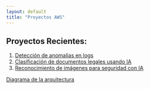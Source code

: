 ```yaml
---
layout: default
title: "Proyectos AWS"
---
```


## Proyectos Recientes:
1. [Detección de anomalías en logs](proyecto1-logs.md)
2. [Clasificación de documentos legales usando IA](proyecto2-doc-legal.md)
3. [Reconocimiento de imágenes para seguridad con IA](proyecto3-rec-caras.md)

[Diagrama de la arquitectura](/Capturadepantalla.png)
